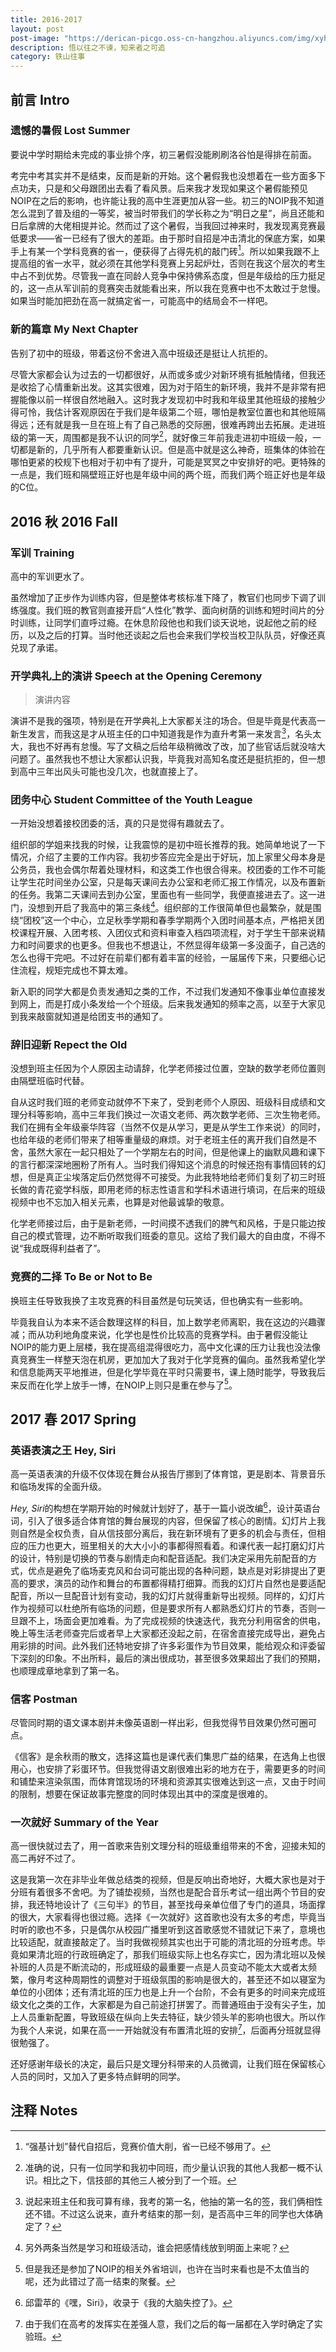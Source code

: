 ```yaml
---
title: 2016-2017
layout: post
post-image: "https://derican-picgo.oss-cn-hangzhou.aliyuncs.com/img/xyh1.png"
description: 悟以往之不谏，知来者之可追
category: 铁山往事
---
```


## 前言 Intro

### 遗憾的暑假 Lost Summer

要说中学时期给未完成的事业排个序，初三暑假没能刷刷洛谷怕是得排在前面。

考完中考其实并不是结束，反而是新的开始。这个暑假我也没想着在一些方面多下点功夫，只是和父母跟团出去看了看风景。后来我才发现如果这个暑假能预见NOIP在之后的影响，也许能让我的高中生涯更加从容一些。初三的NOIP我不知道怎么混到了普及组的一等奖，被当时带我们的学长称之为“明日之星”，尚且还能和日后拿牌的大佬相提并论。然而过了这个暑假，当我回过神来时，我发现离竞赛最低要求——省一已经有了很大的差距。由于那时自招是冲击清北的保底方案，如果手上有某一个学科竞赛的省一，便获得了占得先机的敲门砖[^1]。所以如果我跟不上提高组的省一水平，就必须在其他学科竞赛上另起炉灶，否则在我这个层次的考生中占不到优势。尽管我一直在同龄人竞争中保持佛系态度，但是年级给的压力挺足的，这一点从军训前的竞赛突击就能看出来，所以我在竞赛中也不太敢过于怠慢。如果当时能加把劲在高一就搞定省一，可能高中的结局会不一样吧。

[^1]: “强基计划”替代自招后，竞赛价值大削，省一已经不够用了。

### 新的篇章 My Next Chapter

告别了初中的班级，带着这份不舍进入高中班级还是挺让人抗拒的。

尽管大家都会认为过去的一切都很好，从而或多或少对新环境有抵触情绪，但我还是收拾了心情重新出发。这其实很难，因为对于陌生的新环境，我并不是非常有把握能像以前一样很自然地融入。这时我才发现初中时我和年级里其他班级的接触少得可怜，我估计客观原因在于我们是年级第二个班，哪怕是教室位置也和其他班隔得远；还有就是我一旦在班上有了自己熟悉的交际圈，很难再跨出去拓展。走进班级的第一天，周围都是我不认识的同学[^2]，就好像三年前我走进初中班级一般，一切都是新的，几乎所有人都要重新认识。但是高中就是这么神奇，班集体的体验在哪怕更紧的校规下也相对于初中有了提升，可能是冥冥之中安排好的吧。更特殊的一点是，我们班和隔壁班正好也是年级中间的两个班，而我们两个班正好也是年级的C位。

[^2]: 准确的说，只有一位同学和我初中同班，而少量认识我的其他人我都一概不认识。相比之下，信技部的其他三人被分到了一个班。

## 2016 秋 2016 Fall

### 军训 Training

高中的军训更水了。

虽然增加了正步作为训练内容，但是整体考核标准下降了，教官们也同步下调了训练强度。我们班的教官则直接开启“人性化”教学、面向树荫的训练和短时间片的分时训练，让同学们直呼过瘾。在休息阶段他也和我们谈天说地，说起他之前的经历，以及之后的打算。当时他还谈起之后也会来我们学校当校卫队队员，好像还真兑现了承诺。

### 开学典礼上的演讲 Speech at the Opening Ceremony

> 演讲内容

演讲不是我的强项，特别是在开学典礼上大家都关注的场合。但是毕竟是代表高一新生发言，而我这是才从班主任的口中知道我是作为直升考第一来发言[^3]，名头太大，我也不好再有怠慢。写了文稿之后给年级稍微改了改，加了些官话后就没啥大问题了。虽然我也不想让大家都认识我，毕竟我对高知名度还是挺抗拒的，但一想到高中三年出风头可能也没几次，也就直接上了。

[^3]: 说起来班主任和我可算有缘，我考的第一名，他抽的第一名的签，我们俩相性还不错。不过这么说来，直升考结束的那一刻，是否高中三年的同学也大体确定了？

### 团务中心 Student Committee of the Youth League

一开始没想着接校团委的活，真的只是觉得有趣就去了。

组织部的学姐来找我的时候，让我震惊的是初中班长推荐的我。她简单地说了一下情况，介绍了主要的工作内容。我初步答应完全是出于好玩，加上家里父母本身是公务员，我也会偶尔帮着处理材料，和这类工作也很合得来。校团委的工作不可能让学生花时间坐办公室，只是每天课间去办公室和老师汇报工作情况，以及布置新的任务。我第二天课间去到办公室，里面也有一些同学，我便直接进去了。这一进门，没想到开启了我高中的第三条线[^4]。组织部的工作很简单但也最繁杂，就是围绕“团校”这一个中心，立足秋季学期和春季学期两个入团时间基本点，严格把关团校课程开展、入团考核、入团仪式和资料审查入档四项流程，对于学生干部来说精力和时间要求的也更多。但我也不想退让，不然显得年级第一多没面子，自己选的怎么也得干完吧。不过好在前辈们都有着丰富的经验，一届届传下来，只要细心记住流程，规矩完成也不算太难。

新入职的同学大都是负责发通知之类的工作，不过我们发通知不像事业单位直接发到网上，而是打成小条发给一个个班级。后来我发通知的频率之高，以至于大家见到我来敲窗就知道是给团支书的通知了。

[^4]: 另外两条当然是学习和班级活动，谁会把感情线放到明面上来呢？

### 辞旧迎新 Repect the Old

没想到班主任因为个人原因主动请辞，化学老师接过位置，空缺的数学老师位置则由隔壁班临时代替。

自从这时我们班的老师变动就停不下来了，受到老师个人原因、班级科目成绩和文理分科等影响，高中三年我们换过一次语文老师、两次数学老师、三次生物老师。我们在拥有全年级豪华阵容（当然不仅是从学习，更是从学生工作来说）的同时，也给年级的老师们带来了相等重量级的麻烦。对于老班主任的离开我们自然是不舍，虽然大家在一起只相处了一个学期左右的时间，但是他课上的幽默风趣和课下的言行都深深地圈粉了所有人。当时我们得知这个消息的时候还抱有事情回转的幻想，但是真正尘埃落定后仍然觉得不可接受。为此我特地给老师们复刻了初三时班长做的青花瓷学科版，即用老师的标志性语言和学科术语进行填词，在后来的班级视频中也不忘加入相关元素，也算是对他最诚挚的敬意。

化学老师接过后，由于是新老师，一时间摸不透我们的脾气和风格，于是只能边按自己的模式管理，边不断听取我们班委的意见。这给了我们最大的自由度，不得不说“我成既得利益者了”。

### 竞赛的二择 To Be or Not to Be

换班主任导致我换了主攻竞赛的科目虽然是句玩笑话，但也确实有一些影响。

毕竟我自认为本来不适合数理这样的科目，加上数学老师离职，我在这边的兴趣骤减；而从功利地角度来说，化学也是性价比较高的竞赛学科。由于暑假没能让NOIP的能力更上层楼，我在提高组混得很吃力，高中文化课的压力让我也没法像真竞赛生一样整天泡在机房，更加加大了我对于化学竞赛的偏向。虽然我希望化学和信息能两天平地推进，但是化学毕竟在平时只需要书，课上随时能学，导致我后来反而在化学上放手一博，在NOIP上则只是重在参与了[^5]。

[^5]: 但是我还是参加了NOIP的相关外省培训，也许在当时来看也是不太值当的呢，还为此错过了高一结束的聚餐。

## 2017 春 2017 Spring

### 英语表演之王 Hey, Siri

高一英语表演的升级不仅体现在舞台从报告厅挪到了体育馆，更是剧本、背景音乐和临场发挥的全面升级。

*Hey, Siri*的构想在学期开始的时候就计划好了，基于一篇小说改编[^6]，设计英语台词，引入了很多适合体育馆的舞台展现的内容，但保留了核心的剧情。幻灯片上我则自然是全权负责，自从信技部分离后，我在新环境有了更多的机会与责任，但相应的压力也更大，班里相关的大大小小的事都得照看着。和课代表一起打磨幻灯片的设计，特别是切换的节奏与剧情走向和配音适配。我们决定采用先前配音的方式，优点是避免了临场麦克风和台词可能出现的各种问题，缺点是对彩排提出了更高的要求，演员的动作和舞台的布置都得精打细算。而我的幻灯片自然也是要适配配音，所以一旦配音计划有变动，我的幻灯片就得重新导出视频。同样的，幻灯片作为视频可以杜绝所有临场的问题，但是要求所有人都熟悉幻灯片的节奏，否则一旦跟不上，场面会更加难看。为了完成视频的快速迭代，我充分利用宿舍的供电，晚上等生活老师查完后或者早上大家都还没起之前，在宿舍直接完成导出，避免占用彩排的时间。此外我们还特地安排了许多彩蛋作为节目效果，能给观众和评委留下深刻的印象。不出所料，最后的演出很成功，甚至很多效果超出了我们的预期，也顺理成章地拿到了第一名。

[^6]: 邱雷苹的《嘿，Siri》，收录于《我的大脑失控了》。

### 信客 Postman

尽管同时期的语文课本剧并未像英语剧一样出彩，但我觉得节目效果仍然可圈可点。

《信客》是余秋雨的散文，选择这篇也是课代表们集思广益的结果，在选角上也很用心，也安排了彩蛋环节。但我觉得语文剧很难出彩的地方在于，需要更多的时间和铺垫来渲染氛围，而体育馆现场的环境和资源其实很难达到这一点，又由于时间的限制，想要在保证故事完整度的同时体现出其中的深度是很难的。

### 一次就好 Summary of the Year

高一很快就过去了，用一首歌来告别文理分科的班级重组带来的不舍，迎接未知的高二再好不过了。

这是我第一次在非毕业年做总结类的视频，但是反响出奇地好，大概大家也是对于分班有着很多不舍吧。为了铺垫视频，当然也是配合音乐考试一组出两个节目的安排，我还特地设计了《三句半》的节目，甚至找母亲单位借了专门的道具，场面撑的很大，大家看得也很过瘾。选择《一次就好》这首歌也没有太多的考虑，毕竟当时听的歌也不多，只是偶尔从校园广播里听到这首歌感觉不错就记下来了，意境也比较适配，就直接敲定了。当时我做视频其实也出于可能的清北班的分班考虑。毕竟如果清北班的行政班确定了，那我们班级实际上也名存实亡，因为清北班以及候补班的人员是不断流动的，形成班级的最重要一点是人员变动不能太大或者太频繁，像月考这种周期性的调整对于班级氛围的影响是很大的，甚至还不如以寝室为单位的小团体；还有清北班的压力也是上升一个台阶，不会有更多的时间来完成班级文化之类的工作，大家都是为自己前途打拼罢了。而普通班由于没有尖子生，加上人员重新配置，导致班级在纵向上失去特征，缺少领头羊的影响也很大。所以作为我个人来说，如果在高一一开始就没有布置清北班的安排[^7]，后面再分班就显得很勉强了。

还好感谢年级长的决定，最后只是文理分科带来的人员微调，让我们班在保留核心人员的同时，又加入了更多特点鲜明的同学。

[^7]: 由于我们在高考的发挥实在差强人意，我们之后的每一届都在入学时确定了实验班。

## 注释 Notes